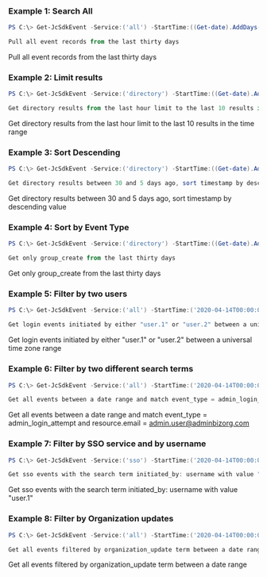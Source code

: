 ### Example 1: Search All

```powershell
PS C:\> Get-JcSdkEvent -Service:('all') -StartTime:((Get-date).AddDays(-30))

Pull all event records from the last thirty days
```

Pull all event records from the last thirty days

### Example 2: Limit results

```powershell
PS C:\> Get-JcSdkEvent -Service:('directory') -StartTime:((Get-date).AddHours(-1)) -Limit:('10')

Get directory results from the last hour limit to the last 10 results in the time range
```

Get directory results from the last hour limit to the last 10 results in the time range

### Example 3: Sort Descending

```powershell
PS C:\> Get-JcSdkEvent -Service:('directory') -StartTime:((Get-date).AddDays(-30)) -Sort:("DESC") -EndTime:((Get-date).AddDays(-5))

Get directory results between 30 and 5 days ago, sort timestamp by descending value
```

Get directory results between 30 and 5 days ago, sort timestamp by descending value

### Example 4: Sort by Event Type

```powershell
PS C:\> Get-JcSdkEvent -Service:('directory') -StartTime:((Get-date).AddDays(-30)) -Limit:('10') -searchTermAnd:@{"event_type" = "group_create"}

Get only group_create from the last thirty days
```

Get only group_create from the last thirty days

### Example 5: Filter by two users

```powershell
PS C:\> Get-JcSdkEvent -Service:('all') -StartTime:('2020-04-14T00:00:00Z') -EndTime:('2020-04-20T23:00:00Z') -SearchTermOr @{"initiated_by.username" = @("user.1", "user.2")}

Get login events initiated by either "user.1" or "user.2" between a universal time zone range
```

Get login events initiated by either "user.1" or "user.2" between a universal time zone range

### Example 6: Filter by two different search terms

```powershell
PS C:\> Get-JcSdkEvent -Service:('all') -StartTime:('2020-04-14T00:00:00Z') -EndTime:('2020-04-20T23:00:00Z') -SearchTermAnd @{"event_type" = "admin_login_attempt"; "resource.email" = "admin.user@adminbizorg.com"}

Get all events between a date range and match event_type = admin_login_attempt and resource.email = admin.user@adminbizorg.com
```

Get all events between a date range and match event_type = admin_login_attempt and resource.email = admin.user@adminbizorg.com

### Example 7: Filter by SSO service and by username

```powershell
PS C:\> Get-JcSdkEvent -Service:('sso') -StartTime:('2020-04-14T00:00:00Z')  -EndTime:('2020-04-20T23:00:00Z') -SearchTermAnd @{"initiated_by.username" = "user.1"}

Get sso events with the search term initiated_by: username with value "user.1"
```

Get sso events with the search term initiated_by: username with value "user.1"

### Example 8: Filter by Organization updates

```powershell
PS C:\> Get-JcSdkEvent -Service:('all') -StartTime:('2020-04-14T00:00:00Z') -EndTime:('2020-04-20T23:00:00Z') -SearchTermAnd @{"event_type" = "organization_update"}

Get all events filtered by organization_update term between a date range
```

Get all events filtered by organization_update term between a date range
